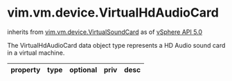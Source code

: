 vim.vm.device.VirtualHdAudioCard
================================
inherits from [vim.vm.device.VirtualSoundCard](docs/vim.vm.device.VirtualSoundCard.md)
as of [vSphere API 5.0](vim.version.md#vim.version.version7)


The VirtualHdAudioCard data object type represents a HD Audio   sound card in a virtual machine.

| property | type | optional | priv | desc |
|:---------|:-----|:---------|:-----|:-----|


